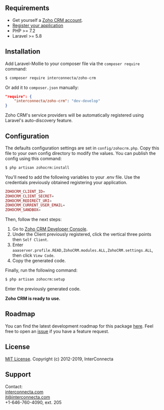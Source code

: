 ## Requirements

* Get yourself a [Zoho CRM account](https://www.zoho.com/crm/).
* [Register your application](https://www.zoho.com/crm/developer/docs/php-sdk/clientapp.html)
* PHP >= 7.2
* Laravel >= 5.8

## Installation

Add Laravel-Mollie to your composer file via the `composer require` command:

```bash
$ composer require interconnecta/zoho-crm
```

Or add it to `composer.json` manually:

```json
"require": {
    "interconnecta/zoho-crm": "dev-develop"
}
```

Zoho CRM's service providers will be automatically registered using Laravel's auto-discovery feature.

## Configuration

The defaults configuration settings are set in `config/zohocrm.php`. Copy this file to your own config directory to modify the values. You can publish the config using this command:

```bash
$ php artisan zohocrm:install
```

You'll need to add the following variables to your .env file. Use the credentials previously obtained registering your application.

```php
ZOHOCRM_CLIENT_ID=
ZOHOCRM_CLIENT_SECRET=
ZOHOCRM_REDIRECT_URI=
ZOHOCRM_CURRENT_USER_EMAIL=
ZOHOCRM_SANDBOX=
```

Then, follow the next steps:
1. Go to [Zoho CRM Developer Console](https://accounts.zoho.com/developerconsole).
2. Under the Client previously registered, click the vertical three points then `Self Client`.
3. Enter `aaaserver.profile.READ,ZohoCRM.modules.ALL,ZohoCRM.settings.ALL`, then click `View Code`.
4. Copy the generated code.

Finally, run the following command:

```bash
$ php artisan zohocrm:setup
```

Enter the previously generated code.

**Zoho CRM is ready to use.**

## Roadmap

You can find the latest development roadmap for this package [here](docs/roadmap.md). Feel free to open an [issue](https://github.com/InterConnectaOrg/zoho-crm/issues) if you have a feature request.

## License

[MIT License](https://opensource.org/licenses/MIT). Copyright (c) 2012-2019, InterConnecta

## Support

Contact:<br>
[interconnecta.com](https://interconnecta.com)<br>
it@interconnecta.com<br>
+1-646-760-4090, ext. 205
